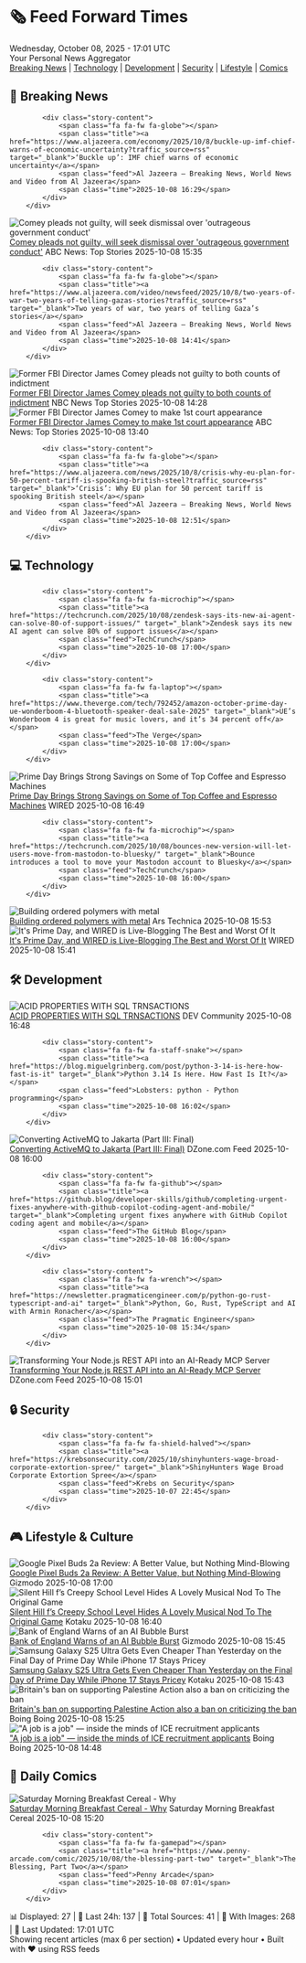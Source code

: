 <!-- Processing 54 RSS feeds at 2025-10-08 17:01:41 UTC -->
<!-- Processing: Penny Arcade -->
<!-- Processing: Poorly Drawn Lines -->
<!-- Processing: Garfield -->
<!-- Processing: Dilbert -->
<!-- Processing: Questionable Content -->
<!-- Processing: Girl Genius -->
<!-- Processing: CNN Breaking News -->
<!-- Processing: Al Jazeera Breaking News -->
<!-- Processing: Reuters Top News -->
<!-- Processing: ABC News Breaking -->
<!-- Processing: NBC News Breaking -->
<!-- Processing: Sky News World -->
<!-- Processing: TechCrunch -->
<!-- Processing: The Verge -->
<!-- Processing: WIRED -->
<!-- Processing: Slashdot -->
<!-- Processing: Lobsters Python -->
<!-- Processing: Hacker News -->
<!-- Processing: Dev.to -->
<!-- Processing: StackOverflow Blog -->
<!-- Processing: OMG! Ubuntu -->
<!-- Processing: DistroWatch -->
<!-- Processing: Linux.com -->
<!-- Processing: Red Hat Blog -->
<!-- Processing: GitHub Blog -->
<!-- Processing: GitLab Blog -->
<!-- Processing: InfoQ -->
<!-- Processing: DZone -->
<!-- Processing: The Pragmatic Engineer -->
<!-- Processing: Gizmodo -->
<!-- Processing: Kotaku -->
<!-- Generated 11 new posts out of 31 feeds processed -->
<div class="newspaper-header">
    <h1 class="newspaper-title">🗞️ Feed Forward Times</h1>
    <div class="newspaper-date">Wednesday, October 08, 2025 - 17:01 UTC</div>
    <div class="newspaper-subtitle">Your Personal News Aggregator</div>
</div>

<div class="newspaper-nav">
    <a href="#breaking">Breaking News</a> |
    <a href="#tech">Technology</a> |
    <a href="#dev">Development</a> |
    <a href="#security">Security</a> |
    <a href="#lifestyle">Lifestyle</a> |
    <a href="#webcomics">Comics</a>
</div>

<div class="news-section breaking-news" id="breaking">
<h2 class="section-header">🚨 Breaking News</h2>
<div class="stories-container">
<div class="story">
            
            <div class="story-content">
                <span class="fa fa-fw fa-globe"></span>
                <span class="title"><a href="https://www.aljazeera.com/economy/2025/10/8/buckle-up-imf-chief-warns-of-economic-uncertainty?traffic_source=rss" target="_blank">‘Buckle up’: IMF chief warns of economic uncertainty</a></span>
                <span class="feed">Al Jazeera – Breaking News, World News and Video from Al Jazeera</span>
                <span class="time">2025-10-08 16:29</span>
            </div>
        </div>
<div class="story">
            <img src="https://s.abcnews.com/images/Politics/james-comey-gty-jef-251008_1759926344671_hpMain_4x3t_384.jpg" alt="Comey pleads not guilty, will seek dismissal over &#x27;outrageous government conduct&#x27;" class="story-image" loading="lazy" onerror="this.style.display='none'">
            <div class="story-content">
                <span class="fa fa-fw fa-tv"></span>
                <span class="title"><a href="https://abcnews.go.com/Politics/former-fbi-director-james-comey-make-1st-court/story?id=126322951" target="_blank">Comey pleads not guilty, will seek dismissal over &#x27;outrageous government conduct&#x27;</a></span>
                <span class="feed">ABC News: Top Stories</span>
                <span class="time">2025-10-08 15:35</span>
            </div>
        </div>
<div class="story">
            
            <div class="story-content">
                <span class="fa fa-fw fa-globe"></span>
                <span class="title"><a href="https://www.aljazeera.com/video/newsfeed/2025/10/8/two-years-of-war-two-years-of-telling-gazas-stories?traffic_source=rss" target="_blank">Two years of war, two years of telling Gaza’s stories</a></span>
                <span class="feed">Al Jazeera – Breaking News, World News and Video from Al Jazeera</span>
                <span class="time">2025-10-08 14:41</span>
            </div>
        </div>
<div class="story">
            <img src="https://media-cldnry.s-nbcnews.com/image/upload/t_fit_1500w/mpx/2704722219/2025_10/1759933688804_now_brk_odonnell_comey_notguilty_251008_1920x1080-z6vgsy.jpg" alt="Former FBI Director James Comey pleads not guilty to both counts of indictment" class="story-image" loading="lazy" onerror="this.style.display='none'">
            <div class="story-content">
                <span class="fa fa-fw fa-broadcast-tower"></span>
                <span class="title"><a href="https://www.nbcnews.com/now/video/former-fbi-director-james-comey-pleads-not-guilty-to-both-counts-of-indictment-249355845676" target="_blank">Former FBI Director James Comey pleads not guilty to both counts of indictment</a></span>
                <span class="feed">NBC News Top Stories</span>
                <span class="time">2025-10-08 14:28</span>
            </div>
        </div>
<div class="story">
            <img src="https://s.abcnews.com/images/Politics/james-comey-gty-jef-251008_1759926344671_hpMain_4x3t_384.jpg" alt="Former FBI Director James Comey to make 1st court appearance" class="story-image" loading="lazy" onerror="this.style.display='none'">
            <div class="story-content">
                <span class="fa fa-fw fa-tv"></span>
                <span class="title"><a href="https://abcnews.go.com/Politics/former-fbi-director-james-comey-make-1st-court/story?id=126322951" target="_blank">Former FBI Director James Comey to make 1st court appearance</a></span>
                <span class="feed">ABC News: Top Stories</span>
                <span class="time">2025-10-08 13:40</span>
            </div>
        </div>
<div class="story">
            
            <div class="story-content">
                <span class="fa fa-fw fa-globe"></span>
                <span class="title"><a href="https://www.aljazeera.com/news/2025/10/8/crisis-why-eu-plan-for-50-percent-tariff-is-spooking-british-steel?traffic_source=rss" target="_blank">‘Crisis’: Why EU plan for 50 percent tariff is spooking British steel</a></span>
                <span class="feed">Al Jazeera – Breaking News, World News and Video from Al Jazeera</span>
                <span class="time">2025-10-08 12:51</span>
            </div>
        </div>
</div>
</div>
<div class="news-section tech-news" id="tech">
<h2 class="section-header">💻 Technology</h2>
<div class="stories-container">
<div class="story">
            
            <div class="story-content">
                <span class="fa fa-fw fa-microchip"></span>
                <span class="title"><a href="https://techcrunch.com/2025/10/08/zendesk-says-its-new-ai-agent-can-solve-80-of-support-issues/" target="_blank">Zendesk says its new AI agent can solve 80% of support issues</a></span>
                <span class="feed">TechCrunch</span>
                <span class="time">2025-10-08 17:00</span>
            </div>
        </div>
<div class="story">
            
            <div class="story-content">
                <span class="fa fa-fw fa-laptop"></span>
                <span class="title"><a href="https://www.theverge.com/tech/792452/amazon-october-prime-day-ue-wonderboom-4-bluetooth-speaker-deal-sale-2025" target="_blank">UE’s Wonderboom 4 is great for music lovers, and it’s 34 percent off</a></span>
                <span class="feed">The Verge</span>
                <span class="time">2025-10-08 17:00</span>
            </div>
        </div>
<div class="story">
            <img src="https://media.wired.com/photos/68e42b0a089e9a406fb333ff/master/pass/The%20Biggest%20Prime%20Day%20Coffee%20and%20Espresso%20Deals%20of%20October%202025.png" alt="Prime Day Brings Strong Savings on Some of Top Coffee and Espresso Machines" class="story-image" loading="lazy" onerror="this.style.display='none'">
            <div class="story-content">
                <span class="fa fa-fw fa-bolt"></span>
                <span class="title"><a href="https://www.wired.com/story/best-prime-day-coffee-espresso-deals-october-2025-1/" target="_blank">Prime Day Brings Strong Savings on Some of Top Coffee and Espresso Machines</a></span>
                <span class="feed">WIRED</span>
                <span class="time">2025-10-08 16:49</span>
            </div>
        </div>
<div class="story">
            
            <div class="story-content">
                <span class="fa fa-fw fa-microchip"></span>
                <span class="title"><a href="https://techcrunch.com/2025/10/08/bounces-new-version-will-let-users-move-from-mastodon-to-bluesky/" target="_blank">Bounce introduces a tool to move your Mastodon account to Bluesky</a></span>
                <span class="feed">TechCrunch</span>
                <span class="time">2025-10-08 16:00</span>
            </div>
        </div>
<div class="story">
            <img src="https://cdn.arstechnica.net/wp-content/uploads/2025/10/image-500x500-1759936906.jpeg" alt="Building ordered polymers with metal" class="story-image" loading="lazy" onerror="this.style.display='none'">
            <div class="story-content">
                <span class="fa fa-fw fa-cog"></span>
                <span class="title"><a href="https://arstechnica.com/science/2025/10/building-ordered-polymers-with-metal/" target="_blank">Building ordered polymers with metal</a></span>
                <span class="feed">Ars Technica</span>
                <span class="time">2025-10-08 15:53</span>
            </div>
        </div>
<div class="story">
            <img src="https://media.wired.com/photos/68e44e06e05a13eb9d10f156/master/pass/LIVE%20BLOG.jpg" alt="It&#x27;s Prime Day, and WIRED is Live-Blogging The Best and Worst Of It" class="story-image" loading="lazy" onerror="this.style.display='none'">
            <div class="story-content">
                <span class="fa fa-fw fa-bolt"></span>
                <span class="title"><a href="https://www.wired.com/live/amazon-prime-day-deals-october-25/" target="_blank">It&#x27;s Prime Day, and WIRED is Live-Blogging The Best and Worst Of It</a></span>
                <span class="feed">WIRED</span>
                <span class="time">2025-10-08 15:41</span>
            </div>
        </div>
</div>
</div>
<div class="news-section dev-news" id="dev">
<h2 class="section-header">🛠️ Development</h2>
<div class="stories-container">
<div class="story">
            <img src="https://media2.dev.to/dynamic/image/width=800%2Cheight=%2Cfit=scale-down%2Cgravity=auto%2Cformat=auto/https%3A%2F%2Fdev-to-uploads.s3.amazonaws.com%2Fuploads%2Farticles%2Fn3tkw30gq1iekribzsg0.png" alt="ACID PROPERTIES WITH SQL TRNSACTIONS" class="story-image" loading="lazy" onerror="this.style.display='none'">
            <div class="story-content">
                <span class="fa fa-fw fa-code"></span>
                <span class="title"><a href="https://dev.to/lohita_blue_d6409977eec4c/acid-properties-with-sql-trnsactions-4ji8" target="_blank">ACID PROPERTIES WITH SQL TRNSACTIONS</a></span>
                <span class="feed">DEV Community</span>
                <span class="time">2025-10-08 16:48</span>
            </div>
        </div>
<div class="story">
            
            <div class="story-content">
                <span class="fa fa-fw fa-staff-snake"></span>
                <span class="title"><a href="https://blog.miguelgrinberg.com/post/python-3-14-is-here-how-fast-is-it" target="_blank">Python 3.14 Is Here. How Fast Is It?</a></span>
                <span class="feed">Lobsters: python - Python programming</span>
                <span class="time">2025-10-08 16:02</span>
            </div>
        </div>
<div class="story">
            <img src="https://dz2cdn1.dzone.com/thumbnail?fid=18687376&w=600" alt="Converting ActiveMQ to Jakarta (Part III: Final)" class="story-image" loading="lazy" onerror="this.style.display='none'">
            <div class="story-content">
                <span class="fa fa-fw fa-newspaper"></span>
                <span class="title"><a href="https://dzone.com/articles/converting-activemq-to-jakarta-part-iii" target="_blank">Converting ActiveMQ to Jakarta (Part III: Final)</a></span>
                <span class="feed">DZone.com Feed</span>
                <span class="time">2025-10-08 16:00</span>
            </div>
        </div>
<div class="story">
            
            <div class="story-content">
                <span class="fa fa-fw fa-github"></span>
                <span class="title"><a href="https://github.blog/developer-skills/github/completing-urgent-fixes-anywhere-with-github-copilot-coding-agent-and-mobile/" target="_blank">Completing urgent fixes anywhere with GitHub Copilot coding agent and mobile</a></span>
                <span class="feed">The GitHub Blog</span>
                <span class="time">2025-10-08 16:00</span>
            </div>
        </div>
<div class="story">
            
            <div class="story-content">
                <span class="fa fa-fw fa-wrench"></span>
                <span class="title"><a href="https://newsletter.pragmaticengineer.com/p/python-go-rust-typescript-and-ai" target="_blank">Python, Go, Rust, TypeScript and AI with Armin Ronacher</a></span>
                <span class="feed">The Pragmatic Engineer</span>
                <span class="time">2025-10-08 15:34</span>
            </div>
        </div>
<div class="story">
            <img src="https://dz2cdn1.dzone.com/thumbnail?fid=18687364&w=600" alt="Transforming Your Node.js REST API into an AI-Ready MCP Server" class="story-image" loading="lazy" onerror="this.style.display='none'">
            <div class="story-content">
                <span class="fa fa-fw fa-newspaper"></span>
                <span class="title"><a href="https://dzone.com/articles/transform-nodejs-rest-api-to-mcp-server" target="_blank">Transforming Your Node.js REST API into an AI-Ready MCP Server</a></span>
                <span class="feed">DZone.com Feed</span>
                <span class="time">2025-10-08 15:01</span>
            </div>
        </div>
</div>
</div>
<div class="news-section security-news" id="security">
<h2 class="section-header">🔒 Security</h2>
<div class="stories-container">
<div class="story">
            
            <div class="story-content">
                <span class="fa fa-fw fa-shield-halved"></span>
                <span class="title"><a href="https://krebsonsecurity.com/2025/10/shinyhunters-wage-broad-corporate-extortion-spree/" target="_blank">ShinyHunters Wage Broad Corporate Extortion Spree</a></span>
                <span class="feed">Krebs on Security</span>
                <span class="time">2025-10-07 22:45</span>
            </div>
        </div>
</div>
</div>
<div class="news-section lifestyle-news" id="lifestyle">
<h2 class="section-header">🎮 Lifestyle & Culture</h2>
<div class="stories-container">
<div class="story">
            <img src="https://gizmodo.com/app/uploads/2025/10/google-pixel-buds-2a-review-09-1280x853.jpg" alt="Google Pixel Buds 2a Review: A Better Value, but Nothing Mind-Blowing" class="story-image" loading="lazy" onerror="this.style.display='none'">
            <div class="story-content">
                <span class="fa fa-fw fa-computer"></span>
                <span class="title"><a href="https://gizmodo.com/google-pixel-buds-2a-review-a-better-value-but-nothing-mind-blowing-2000668911" target="_blank">Google Pixel Buds 2a Review: A Better Value, but Nothing Mind-Blowing</a></span>
                <span class="feed">Gizmodo</span>
                <span class="time">2025-10-08 17:00</span>
            </div>
        </div>
<div class="story">
            <img src="https://kotaku.com/app/uploads/2025/10/hinako-main-1280x720.jpg" alt="Silent Hill f’s Creepy School Level Hides A Lovely Musical Nod To The Original Game" class="story-image" loading="lazy" onerror="this.style.display='none'">
            <div class="story-content">
                <span class="fa fa-fw fa-gamepad"></span>
                <span class="title"><a href="https://kotaku.com/silent-hill-fs-creepy-school-level-hides-a-lovely-musical-nod-to-the-original-game-2000633282" target="_blank">Silent Hill f’s Creepy School Level Hides A Lovely Musical Nod To The Original Game</a></span>
                <span class="feed">Kotaku</span>
                <span class="time">2025-10-08 16:40</span>
            </div>
        </div>
<div class="story">
            <img src="https://gizmodo.com/app/uploads/2025/10/shutterstock_2556450023-1280x871.jpg" alt="Bank of England Warns of an AI Bubble Burst" class="story-image" loading="lazy" onerror="this.style.display='none'">
            <div class="story-content">
                <span class="fa fa-fw fa-computer"></span>
                <span class="title"><a href="https://gizmodo.com/bank-of-england-warns-of-an-ai-bubble-burst-2000669588" target="_blank">Bank of England Warns of an AI Bubble Burst</a></span>
                <span class="feed">Gizmodo</span>
                <span class="time">2025-10-08 15:45</span>
            </div>
        </div>
<div class="story">
            <img src="https://kotaku.com/app/uploads/2025/10/s25-ultra-1280x853.jpg" alt="Samsung Galaxy S25 Ultra Gets Even Cheaper Than Yesterday on the Final Day of Prime Day While iPhone 17 Stays Pricey" class="story-image" loading="lazy" onerror="this.style.display='none'">
            <div class="story-content">
                <span class="fa fa-fw fa-gamepad"></span>
                <span class="title"><a href="https://kotaku.com/grab-the-samsung-galaxy-s25-ultra-for-just-935-this-prime-day-2000633157" target="_blank">Samsung Galaxy S25 Ultra Gets Even Cheaper Than Yesterday on the Final Day of Prime Day While iPhone 17 Stays Pricey</a></span>
                <span class="feed">Kotaku</span>
                <span class="time">2025-10-08 15:43</span>
            </div>
        </div>
<div class="story">
            <img src="https://i0.wp.com/boingboing.net/wp-content/uploads/2025/10/shutterstock_2646907841.jpg?fit=1000%2C667&amp;quality=60&amp;ssl=1" alt="Britain&#x27;s ban on supporting Palestine Action also a ban on criticizing the ban" class="story-image" loading="lazy" onerror="this.style.display='none'">
            <div class="story-content">
                <span class="fa fa-fw fa-arrow-right"></span>
                <span class="title"><a href="https://boingboing.net/2025/10/08/britains-ban-on-supporting-palestine-action-also-a-ban-on-criticizing-ban-on-palestine-action.html" target="_blank">Britain&#x27;s ban on supporting Palestine Action also a ban on criticizing the ban</a></span>
                <span class="feed">Boing Boing</span>
                <span class="time">2025-10-08 15:25</span>
            </div>
        </div>
<div class="story">
            <img src="https://i0.wp.com/boingboing.net/wp-content/uploads/2025/10/noem.jpg?fit=1200%2C800&amp;quality=60&amp;ssl=1" alt="&quot;A job is a job&quot; — inside the minds of ICE recruitment applicants" class="story-image" loading="lazy" onerror="this.style.display='none'">
            <div class="story-content">
                <span class="fa fa-fw fa-arrow-right"></span>
                <span class="title"><a href="https://boingboing.net/2025/10/08/a-job-is-a-job-inside-the-minds-of-ice-recruitment-applicants.html" target="_blank">&quot;A job is a job&quot; — inside the minds of ICE recruitment applicants</a></span>
                <span class="feed">Boing Boing</span>
                <span class="time">2025-10-08 14:48</span>
            </div>
        </div>
</div>
</div>
<div class="news-section webcomics-section" id="webcomics">
<h2 class="section-header">🎨 Daily Comics</h2>
<div class="stories-container">
<div class="story">
            <img src="https://www.smbc-comics.com/comics/1759809233-20251008.png" alt="Saturday Morning Breakfast Cereal - Why" class="story-image" loading="lazy" onerror="this.style.display='none'">
            <div class="story-content">
                <span class="fa fa-fw fa-smile"></span>
                <span class="title"><a href="https://www.smbc-comics.com/comic/why-8" target="_blank">Saturday Morning Breakfast Cereal - Why</a></span>
                <span class="feed">Saturday Morning Breakfast Cereal</span>
                <span class="time">2025-10-08 15:20</span>
            </div>
        </div>
<div class="story">
            
            <div class="story-content">
                <span class="fa fa-fw fa-gamepad"></span>
                <span class="title"><a href="https://www.penny-arcade.com/comic/2025/10/08/the-blessing-part-two" target="_blank">The Blessing, Part Two</a></span>
                <span class="feed">Penny Arcade</span>
                <span class="time">2025-10-08 07:01</span>
            </div>
        </div>
</div>
</div>

<div class="newspaper-footer">
    <div class="stats">
        📊 Displayed: 27 | 📅 Last 24h: 137 | 📡 Total Sources: 41 | 📸 With Images: 268 |
        🔄 Last Updated: 17:01 UTC
    </div>
    <div class="footer-note">
        Showing recent articles (max 6 per section) • Updated every hour • Built with ❤️ using RSS feeds
    </div>
</div>
